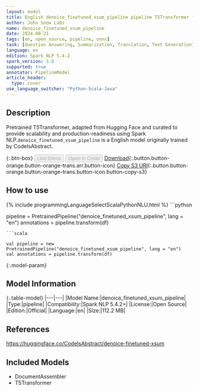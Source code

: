 ```yaml
---
layout: model
title: English denoice_finetuned_xsum_pipeline pipeline T5Transformer from CodeIsAbstract
author: John Snow Labs
name: denoice_finetuned_xsum_pipeline
date: 2024-08-21
tags: [en, open_source, pipeline, onnx]
task: [Question Answering, Summarization, Translation, Text Generation]
language: en
edition: Spark NLP 5.4.2
spark_version: 3.0
supported: true
annotator: PipelineModel
article_header:
  type: cover
use_language_switcher: "Python-Scala-Java"
---
```


## Description

Pretrained T5Transformer, adapted from Hugging Face and curated to provide scalability and production-readiness using Spark NLP.`denoice_finetuned_xsum_pipeline` is a English model originally trained by CodeIsAbstract.

{:.btn-box}
<button class="button button-orange" disabled>Live Demo</button>
<button class="button button-orange" disabled>Open in Colab</button>
[Download](https://s3.amazonaws.com/auxdata.johnsnowlabs.com/public/models/denoice_finetuned_xsum_pipeline_en_5.4.2_3.0_1724263676639.zip){:.button.button-orange.button-orange-trans.arr.button-icon}
[Copy S3 URI](s3://auxdata.johnsnowlabs.com/public/models/denoice_finetuned_xsum_pipeline_en_5.4.2_3.0_1724263676639.zip){:.button.button-orange.button-orange-trans.button-icon.button-copy-s3}

## How to use



<div class="tabs-box" markdown="1">
{% include programmingLanguageSelectScalaPythonNLU.html %}
```python

pipeline = PretrainedPipeline("denoice_finetuned_xsum_pipeline", lang = "en")
annotations =  pipeline.transform(df)   

```
```scala

val pipeline = new PretrainedPipeline("denoice_finetuned_xsum_pipeline", lang = "en")
val annotations = pipeline.transform(df)

```
</div>

{:.model-param}
## Model Information

{:.table-model}
|---|---|
|Model Name:|denoice_finetuned_xsum_pipeline|
|Type:|pipeline|
|Compatibility:|Spark NLP 5.4.2+|
|License:|Open Source|
|Edition:|Official|
|Language:|en|
|Size:|112.2 MB|

## References

https://huggingface.co/CodeIsAbstract/denoice-finetuned-xsum

## Included Models

- DocumentAssembler
- T5Transformer